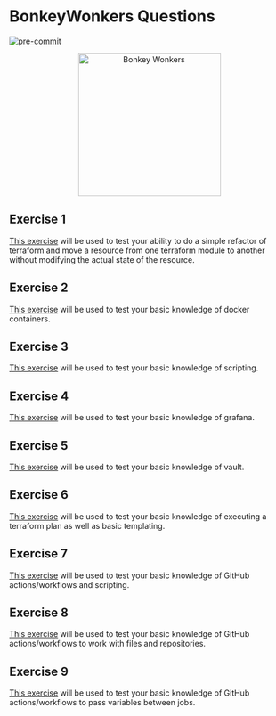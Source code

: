 # BonkeyWonkers Questions

[![pre-commit](
  https://github.com/gamethis/BonkeyWonkers/actions/workflows/pre-commit.yaml/badge.svg)](
  https://github.com/gamethis/BonkeyWonkers/actions/workflows/pre-commit.yaml)

<p align="center">
  <img src="./BonkeyWonkers.png" alt="Bonkey Wonkers" width="256" height="256" />
</p>

## Exercise 1

[This exercise](./exercise1/README.md) will be used to test your ability to do a
simple refactor of terraform and move a resource from one terraform
module to another without modifying the actual state of the resource.

## Exercise 2

[This exercise](./exercise2/README.md) will be used to test your basic
knowledge of docker containers.

## Exercise 3

[This exercise](./exercise3/README.md) will be used to test your basic
knowledge of scripting.

## Exercise 4

[This exercise](./exercise4/README.md) will be used to test your basic
knowledge of grafana.

## Exercise 5

[This exercise](./exercise5/README.md) will be used to test your basic
knowledge of vault.

## Exercise 6

[This exercise](./exercise6/README.md) will be used to test your basic
knowledge of executing a terraform plan as well as basic templating.

## Exercise 7

[This exercise](./exercise6/README.md) will be used to test your basic
knowledge of GitHub actions/workflows and scripting.

## Exercise 8

[This exercise](./exercise7/README.md) will be used to test your basic
knowledge of GitHub actions/workflows to work with files and repositories.

## Exercise 9

[This exercise](./exercise8/README.md) will be used to test your basic
knowledge of GitHub actions/workflows to pass variables between jobs.
